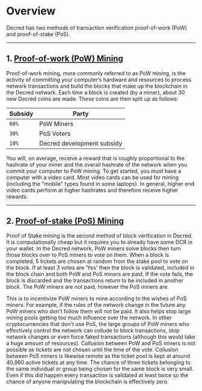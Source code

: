 # **<i class="fa fa-info-circle"></i> Overview**

Decred has two methods of transaction verification proof-of-work (PoW) and proof-of-stake (PoS).

---

## **1. <i class="fa fa-fire"></i> [Proof-of-work (PoW) Mining](proof-of-work.md)**

Proof-of-work mining, more commonly referred to as PoW mining, is the activity of committing your computer’s hardware and resources to process network transactions and build the blocks that make up the blockchain in the Decred network. Each time a block is created (by a miner), about 30 new Decred coins are made. These coins are then split up as follows:

Subsidy | Party
---     | ---
`60%`   | PoW Miners
`30%`   | PoS Voters
`10%`   | Decred development subsidy

You will, on average, receive a reward that is roughly proportional to the hashrate of your miner and the overall hashrate of the network when you commit your computer to PoW mining. To get started, you must have a computer with a video card. Most video cards can be used for mining (including the "mobile" types found in some laptops). In general, higher end video cards perform at higher hashrates and therefore receive higher rewards.

---

## **2. <i class="fa fa-ticket"></i> [Proof-of-stake (PoS) Mining](proof-of-stake.md)**

Proof of Stake mining is the second method of block verification in Decred. It is computationally cheap but it requires you to already have some DCR in your wallet. In the Decred network, PoW miners solve blocks then turn those blocks over to PoS miners to vote on them. When a block is completed, 5 tickets are chosen at random from the stake pool to vote on the block. If at least 3 votes are ‘Yes' then the block is validated, included in the block chain and both PoW and PoS miners are paid. If the vote fails, the block is discarded and the transactions return to be included in another block. The PoW miners are not paid, however the PoS miners are.

This is to incentivize PoW miners to mine according to the wishes of PoS miners. For example, if the rules of the network change in the future any PoW miners who don't follow them will not be paid. It also helps stop large mining pools getting too much influence over the network. In other cryptocurrencies that don't use PoS, the large groups of PoW miners who effectively control the network can collude to block transactions, stop network changes or even force faked transactions (although this would take a huge amount of resources). Collusion between PoW and PoS miners is not possible as tickets are not chosen until the time of the vote. Collusion between PoS miners is likewise remote as the ticket pool is kept at around 40,960 active tickets at any time. The chance of three tickets belonging to the same individual or group being chosen for the same block is very small. Even if this did happen every transaction is validated at least twice so the chance of anyone manipulating the blockchain is effectively zero.
